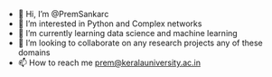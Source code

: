 - 👋 Hi, I’m @PremSankarc
- 👀 I’m interested in Python and Complex networks
- 🌱 I’m currently learning data science and machine learning
- 💞️ I’m looking to collaborate on any research projects any of these domains 
- 📫 How to reach me prem@keralauniversity.ac.in

<!---
PremSankarc/PremSankarc is a ✨ special ✨ repository because its `README.md` (this file) appears on your GitHub profile.
You can click the Preview link to take a look at your changes.
--->
